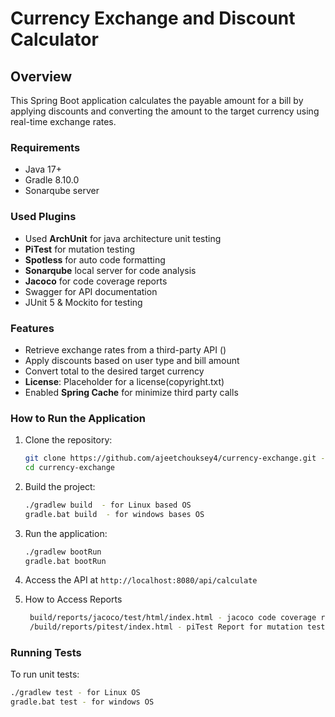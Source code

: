 # Currency Exchange and Discount Calculator

## Overview

This Spring Boot application calculates the payable amount for a bill by applying discounts and converting the amount to
the target currency using real-time exchange rates.

### Requirements

- Java 17+
- Gradle 8.10.0
- Sonarqube server

### Used Plugins
- Used **ArchUnit** for java architecture unit testing
- **PiTest** for mutation testing
- **Spotless** for auto code formatting
- **Sonarqube** local server for code analysis
- **Jacoco** for code coverage reports
- Swagger for API documentation
- JUnit 5 & Mockito for testing

### Features

- Retrieve exchange rates from a third-party API ()
- Apply discounts based on user type and bill amount
- Convert total to the desired target currency
- **License**: Placeholder for a license(copyright.txt)
- Enabled **Spring Cache** for minimize third party calls

### How to Run the Application

1. Clone the repository:
    ```bash
    git clone https://github.com/ajeetchouksey4/currency-exchange.git -b master
    cd currency-exchange
    ```

2. Build the project:
    ```bash
    ./gradlew build  - for Linux based OS
   gradle.bat build  - for windows bases OS
    ```

3. Run the application:
    ```bash
    ./gradlew bootRun
   gradle.bat bootRun
    ```

4. Access the API at `http://localhost:8080/api/calculate`

5. How to Access Reports
   ```bash
    build/reports/jacoco/test/html/index.html - jacoco code coverage report
    /build/reports/pitest/index.html - piTest Report for mutation testing
    ```

### Running Tests

To run unit tests:

```bash
./gradlew test - for Linux OS
gradle.bat test - for windows OS
